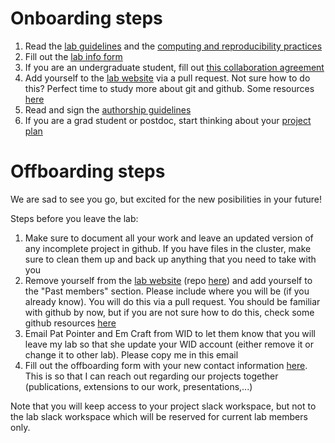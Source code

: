 # Onboarding steps

1. Read the [lab guidelines](https://github.com/solislemuslab/lab-dynamics/blob/master/lab-guidelines.md) and the [computing and reproducibility practices](https://github.com/crsl4/mindful-programming/blob/master/lecture.md)
2. Fill out the [lab info form](https://forms.gle/E9tuHPuvWc4cHaNa6)
3. If you are an undergraduate student, fill out [this collaboration agreement](https://forms.gle/8B8c1hcMUr5tXZeW7)
4. Add yourself to the [lab website](https://solislemuslab.github.io//pages/people.html) via a pull request. Not sure how to do this? Perfect time to study more about git and github. Some resources [here](https://github.com/crsl4/mindful-programming/blob/master/lecture.md)
5. Read and sign the [authorship guidelines](https://github.com/solislemuslab/lab-dynamics/blob/master/authorship.md)
6. If you are a grad student or postdoc, start thinking about your [project plan](https://github.com/solislemuslab/lab-dynamics/blob/master/project-plan.md)



# Offboarding steps

We are sad to see you go, but excited for the new posibilities in your future!

Steps before you leave the lab:

1. Make sure to document all your work and leave an updated version of any incomplete project in github. If you have files in the cluster, make sure to clean them up and back up anything that you need to take with you
2. Remove yourself from the [lab website](https://solislemuslab.github.io//pages/people.html) (repo [here](https://github.com/solislemuslab/solislemuslab.github.io)) and add yourself to the "Past members" section. Please include where you will be (if you already know). You will do this via a pull request. You should be familiar with github by now, but if you are not sure how to do this, check some github resources [here](https://github.com/crsl4/mindful-programming/blob/master/lecture.md)
3. Email Pat Pointer and Em Craft from WID to let them know that you will leave my lab so that she update your WID account (either remove it or change it to other lab). Please copy me in this email
4. Fill out the offboarding form with your new contact information [here](https://forms.gle/Utj4pTHwMe456zyMA). This is so that I can reach out regarding our projects together (publications, extensions to our work, presentations,...)

Note that you will keep access to your project slack workspace, but not to the lab slack workspace which will be reserved for current lab members only.
